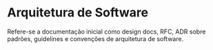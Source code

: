 # Arquitetura de Software
Refere-se a documentação inicial como design docs, RFC, ADR sobre padrões, guidelines e convenções de arquitetura de software.
